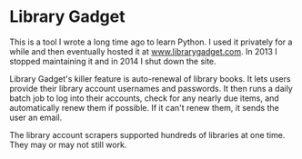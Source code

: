 # Library Gadget

This is a tool I wrote a long time ago to learn Python. I used it privately for a while and then eventually hosted it at www.librarygadget.com. In 2013 I stopped maintaining it and in 2014 I shut down the site.

Library Gadget's killer feature is auto-renewal of library books. It lets users provide their library account usernames and passwords. It then runs a daily batch job to log into their accounts, check for any nearly due items, and automatically renew them if possible. If it can't renew them, it sends the user an email.

The library account scrapers supported hundreds of libraries at one time. They may or may not still work.
